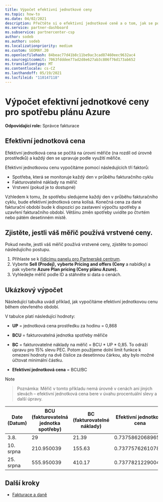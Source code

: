 ```yaml
---
title: Výpočet efektivní jednotkové ceny
ms.topic: how-to
ms.date: 04/02/2021
description: Přečtěte si o efektivní jednotkové ceně a o tom, jak se počítá. Tento článek obsahuje také ukázkový výpočet.
ms.service: partner-dashboard
ms.subservice: partnercenter-csp
author: sodeb
ms.author: sodeb
ms.localizationpriority: medium
ms.custom: SEOMAY.20
ms.openlocfilehash: 84beac77d41b8c11be9ac3cad87460eec9632ac4
ms.sourcegitcommit: 7063fdddee77ad2d8e627ab3c806f76d173ab652
ms.translationtype: MT
ms.contentlocale: cs-CZ
ms.lasthandoff: 05/19/2021
ms.locfileid: "110147118"
---
```

# <a name="effective-unit-price-calculation-for-azure-plan-consumption"></a>Výpočet efektivní jednotkové ceny pro spotřebu plánu Azure

**Odpovídající role:** Správce fakturace

## <a name="the-effective-unit-price"></a>Efektivní jednotková cena

Efektivní jednotková cena se počítá na úrovni měřiče (na rozdíl od úrovně prostředků) a každý den se upravuje podle využití měřiče.

Efektivní jednotkovou cenu vypočítáme pomocí následujících tří faktorů:

- Spotřeba, která se monitoruje každý den v průběhu fakturačního cyklu
- Fakturovatelné náklady na měřič
- Vrstvení (pokud je to dostupné)

Vzhledem k tomu, že spotřebu sledujeme každý den v průběhu fakturačního cyklu, bude efektivní jednotková cena kolísá. Konečná cena za dané fakturační období bude k dispozici po zastavení výpočtu spotřeby a uzavření fakturačního období. Většinu změn spotřeby uvidíte po čtvrtém nebo pátém desetinném místě.

## <a name="find-out-whether-your-meter-uses-tiered-pricing"></a>Zjistěte, jestli váš měřič používá vrstvené ceny.

Pokud nevíte, jestli váš měřič používá vrstvené ceny, zjistěte to pomocí následujícího postupu. 

1. Přihlaste se k [řídicímu panelu pro Partnerské centrum](https://partner.microsoft.com/dashboard/).
2. Vyberte **Sell (Prodej),** **vyberte Pricing and offers (Ceny** a nabídky) a pak vyberte **Azure Plan pricing (Ceny plánu Azure).**
3. Vyhledejte měřič podle ID a stáhněte si data o cenách. 

## <a name="sample-calculation"></a>Ukázkový výpočet

Následující tabulka uvádí příklad, jak vypočítáme efektivní jednotkovou cenu během otevřeného období.

V tabulce platí následující hodnoty: 

- **UP** = jednotková cena prostředku za hodinu = 0,868

- **BCU** = fakturovatelná jednotka spotřeby měřiče

- **BC** = fakturovatelné náklady na měřič = BCU * UP * 0,85. To odráží úpravu pro 15% slevu PEC. Potom použijeme dolní limit funkce k omezení hodnoty na dvě číslice za desetinnou čárkou, aby bylo možné účtovat minimální částku. 

- **Efektivní jednotková cena** = BCU/BC

>[!NOTE]

>Poznámka: Měřič v tomto příkladu nemá úrovně v cenách ani jiných slevách – efektivní jednotková cena bere v úvahu procentuální slevy a další úpravy.


| Date (Datum) | BCU (fakturovatelná jednotka spotřeby) | BC (fakturovatelné náklady) | Efektivní jednotková cena |
| ------ | ----------- | ----------- | ----------- |  
| 3.8. | 29 | 21.39 | 0.737586206896552 |
| 10. srpna | 210.950039 | 155.63 | 0.737757626107858 |
| 25. srpna | 555.950039 | 410.17 | 0.737782122900436 |

## <a name="next-steps"></a>Další kroky

- [Fakturace a daně](billing.md)
